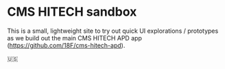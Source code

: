 # CMS HITECH sandbox

This is a small, lightweight site to try out quick UI explorations / prototypes
as we build out the main CMS HITECH APD app (https://github.com/18F/cms-hitech-apd).

🇺🇸
